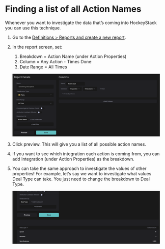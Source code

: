 # Finding a list of all Action Names

Whenever you want to investigate the data that’s coming into HockeyStack you can use this technique.

1. Go to the [Definitions > Reports and create a new report](https://hockeystack.com/dashboard/report).
2. In the report screen, set:
    1. Breakdown = Action Name (under Action Properties)
    2. Column = Any Action - Times Done
    3. Date Range = All Times
    
    ![Screenshot 2024-04-02 at 15.41.27.png](Finding%20a%20list%20of%20all%20Action%20Names%2054e8e1931ba74450a30cc66b14fa6ae6/Screenshot_2024-04-02_at_15.41.27.png)
    
3. Click preview. This will give you a list of all possible action names.
4. If you want to see which integration each action is coming from, you can add Integration (under Action Properties) as the breakdown.
5. You can take the same approach to investigate the values of other properties! For example, let’s say we want to investigate what values Deal Type can take. You just need to change the breakdown to Deal Type.
    
    ![Screenshot 2024-04-02 at 15.42.36.png](Finding%20a%20list%20of%20all%20Action%20Names%2054e8e1931ba74450a30cc66b14fa6ae6/Screenshot_2024-04-02_at_15.42.36.png)